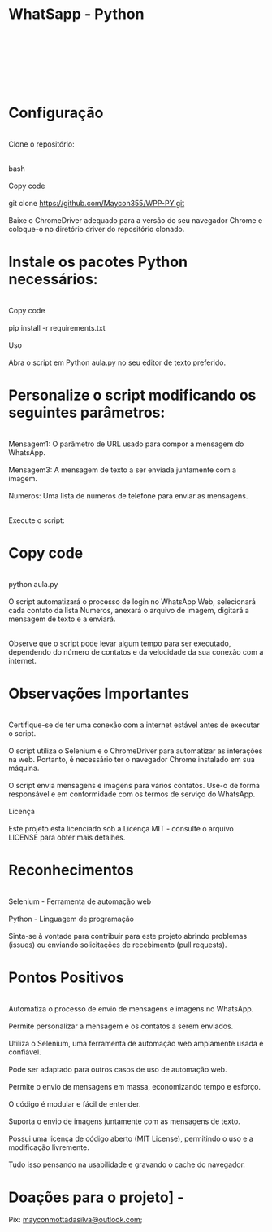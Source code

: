 # WhatSapp - Python
<br><br/>
<br><br/>
<br><br/>

# Configuração
<br>Clone o repositório:<br/>
 
<br>bash<br/>
<br>Copy code<br/>
<br>git clone https://github.com/Maycon355/WPP-PY.git<br/>
<br>Baixe o ChromeDriver adequado para a versão do seu navegador Chrome e coloque-o no diretório driver do repositório clonado.<br/>

# Instale os pacotes Python necessários:

<br>Copy code<br/>
<br>pip install -r requirements.txt<br/>
<br>Uso<br/>
<br>Abra o script em Python aula.py no seu editor de texto preferido.<br/>

# Personalize o script modificando os seguintes parâmetros:

<br>Mensagem1: O parâmetro de URL usado para compor a mensagem do WhatsApp.<br/>
<br>Mensagem3: A mensagem de texto a ser enviada juntamente com a imagem.<br/>
<br>Numeros: Uma lista de números de telefone para enviar as mensagens.<br/>

<br>Execute o script:<br/>

# Copy code
<br>python aula.py<br/>
<br>O script automatizará o processo de login no WhatsApp Web, selecionará cada contato da lista Numeros, anexará o arquivo de imagem, digitará a mensagem de texto e a enviará.<br/>

<br>Observe que o script pode levar algum tempo para ser executado, dependendo do número de contatos e da velocidade da sua conexão com a internet.<br/>

# Observações Importantes
<br>Certifique-se de ter uma conexão com a internet estável antes de executar o script.<br>
<br>O script utiliza o Selenium e o ChromeDriver para automatizar as interações na web. Portanto, é necessário ter o navegador Chrome instalado em sua máquina.<br>
<br>O script envia mensagens e imagens para vários contatos. Use-o de forma responsável e em conformidade com os termos de serviço do WhatsApp.<br>
<br>Licença<br>
<br>Este projeto está licenciado sob a Licença MIT - consulte o arquivo LICENSE para obter mais detalhes.<br>

# Reconhecimentos
<br>Selenium - Ferramenta de automação web<br/>
<br>Python - Linguagem de programação<br/>
<br>Sinta-se à vontade para contribuir para este projeto abrindo problemas (issues) ou enviando solicitações de recebimento (pull requests).<br/>

# Pontos Positivos
<br>Automatiza o processo de envio de mensagens e imagens no WhatsApp.<br />
<br>Permite personalizar a mensagem e os contatos a serem enviados.<br />
<br>Utiliza o Selenium, uma ferramenta de automação web amplamente usada e confiável.<br />
<br>Pode ser adaptado para outros casos de uso de automação web.<br />
<br>Permite o envio de mensagens em massa, economizando tempo e esforço.<br />
<br>O código é modular e fácil de entender.<br />
<br>Suporta o envio de imagens juntamente com as mensagens de texto.<br />
<br>Possui uma licença de código aberto (MIT License), permitindo o uso e a modificação livremente.<br />
<br>Tudo isso pensando na usabilidade e gravando o cache do navegador.<br />

# Doações para o projeto] -
Pix: mayconmottadasilva@outlook.com;
